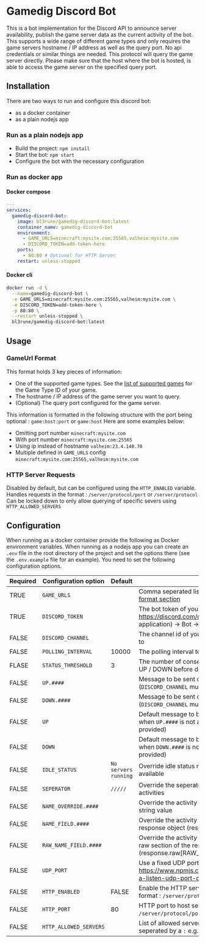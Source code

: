 # Gamedig Discord Bot
This is a bot implementation for the Discord API to announce server availability, publish the game server data as the current activity of the bot.
This supports a wide range of different game types and only requires the game servers hostname / IP address as well as the query port. No api credentials or similar things are needed.
This protocol will query the game server directly. Please make sure that the host where the bot is hosted, is able to access the game server on the specified query port.


## Installation

There are two ways to run and configure this discord bot:

* as a docker container
* as a plain nodejs app


### Run as a plain nodejs app

* Build the project: `npm install`
* Start the bot: `npm start`
* Configure the bot with the necessary configuration

### Run as docker app

#### Docker compose
```yaml
---
services:
  gamedig-discord-bot:
    image: bl3rune/gamedig-discord-bot:latest
    container_name: gamedig-discord-bot
    environment:
      - GAME_URLS=minecraft:mysite.com:25565,valheim:mysite.com
      - DISCORD_TOKEN=add-token-here
    ports:
      - 80:80 # Optional for HTTP Server
    restart: unless-stopped
```

#### Docker cli
```bash
docker run -d \
  --name=gamedig-discord-bot \
  -e GAME_URLS=minecraft:mysite.com:25565,valheim:mysite.com \
  -e DISCORD_TOKEN=add-token-here \
  -p 80:80 \
  --restart unless-stopped \
  bl3rune/gamedig-discord-bot:latest
```

## Usage

### GameUrl Format

This format holds 3 key pieces of information:
- One of the supported game types. See the [list of supported games](https://github.com/gamedig/node-gamedig/blob/HEAD/GAMES_LIST.md) for the Game Type ID of your game.
- The hostname / IP address of the game server you want to query.
- (Optional) The query port configured for the game server.

This information is formatted in the following structure with the port being optional : `game:host:port` or `game:host`
Here are some examples below:
- Omitting port number `minecraft:mysite.com`
- With port number `minecraft:mysite.com:25565`
- Using ip instead of hostname `valheim:23.4.140.70`
- Multiple defined in `GAME_URLS` config `minecraft:mysite.com:25565,valheim:mysite.com`

### HTTP Server Requests
Disabled by default, but can be configured using the `HTTP_ENABLED` variable.
Handles requests in the format : `/server/protocol/port` or `/server/protocol`
Can be locked down to only allow querying of specific severs using `HTTP_ALLOWED_SERVERS`

## Configuration

When running as a docker container provide the following as Docker environment variables.
When running as a nodejs app you can create an `.env` file in the root directory of the project and set the options there (see the `.env.example` file for an example). 
You need to set the following configuration options.

| Required | Configuration option   | Default             | Description                                                                                                                          | Value    |
| -------- | ---------------------- | ------------------- | ------------------------------------------------------------------------------------------------------------------------------------ | -------- |
| TRUE     | `GAME_URLS`            |                     | Comma seperated list of GameUrl format entries [see GameUrl format section](#gameurl-format)                                         | `string` |
| TRUE     | `DISCORD_TOKEN`        |                     | The bot token of your discord app from https://discord.com/developers/applications -> (Select your application) -> Bot -> Token      | `string` |
| FALSE    | `DISCORD_CHANNEL`      |                     | The channel id of your discord chat to send server availability to                                                                   | `string` |
| FALSE    | `POLLING_INTERVAL`     | 10000               | The polling interval to poll the servers in milliseconds                                                                             | `number` |
| FLASE    | `STATUS_THRESHOLD`     | 3                   | The number of consecutive times a server has to be counted as UP / DOWN before doing an announcement                                 | `number` |
| FALSE    | `UP.####`              |                     | Message to be sent on server available for game type `####` (`DISCORD_CHANNEL` must be provided)                                     | `string` |
| FALSE    | `DOWN.####`            |                     | Message to be sent on server unavailable for game type `####` (`DISCORD_CHANNEL` must be provided)                                   | `string` |
| FALSE    | `UP`                   |                     | Default message to be sent on server available for any game when `UP.####` is not available (`DISCORD_CHANNEL` must be provided)     | `string` |
| FALSE    | `DOWN`                 |                     | Default message to be sent on server unavailable for any game when `DOWN.####` is not available (`DISCORD_CHANNEL` must be provided) | `string` |
| FALSE    | `IDLE_STATUS`          | `No servers running`| Override idle status messaging for the bot when no servers are available                                                             | `string` |
| FALSE    | `SEPERATOR`            | ` ///// `           | Override the seperator text that appears between multiple activities                                                                 | `string` |
| FALSE    | `NAME_OVERRIDE.####`   |                     | Override the activity name for game type `####` with : variable string value                                                         | `string` |
| FALSE    | `NAME_FIELD.####`      |                     | Override the activity name for game type `####` with : field on the response object (response[NAME_FIELD])                           | `string` |
| FALSE    | `RAW_NAME_FIELD.####`  |                     | Override the activity name for game type `####` with : field in the raw section of the response (response.raw[RAW_NAME_FIELD])       | `string` |
| FALSE    | `UDP_PORT`             |                     | Use a fixed UDP port see https://www.npmjs.com/package/gamedig/v/4.3.1#specifying-a-listen-udp-port-override                         | `string` |
| FALSE    | `HTTP_ENABLED`         | FALSE               | Enable the HTTP server that handles direct requests in the format : `/server/protocol/port` or `/server/protocol`                    | `boolean`|
| FALSE    | `HTTP_PORT`            | 80                  | HTTP port to host server on and handle requests in the format : `/server/protocol/port` or `/server/protocol`                        | `number` |
| FALSE    | `HTTP_ALLOWED_SERVERS` |                     | List of allowed server addresses to filter HTTP request by, seperated by a `:` e.g.`example.com:test.net` Disabled by default.       | `string` |
     
